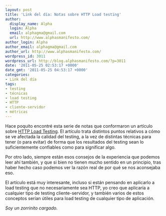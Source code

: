 ```yaml
---
layout: post
title: 'Link del día: Notas sobre HTTP Load testing'
author:
  display_name: Alpha
  login: Alpha
  email: alphagma@gmail.com
  url: http://www.alphasmanifesto.com/
author_login: Alpha
author_email: alphagma@gmail.com
author_url: http://www.alphasmanifesto.com/
wordpress_id: 3011
wordpress_url: http://blog.alphasmanifesto.com/?p=3011
date: '2011-05-25 02:53:17 +0000'
date_gmt: '2011-05-25 04:53:17 +0000'
categories:
- Link del día
tags:
- testing
- técnicas
- load testing
- HTTP
- cliente-servidor
- métricas
---
```


Hace poquito encontré esta serie de notas que conformaron un artículo sobre [HTTP Load Testing](http://www.mnot.net/blog/2011/05/18/http_benchmark_rules). El artículo trata distintos puntos relativos a cómo se ve afectada la calidad del testing, a la vez de distintas técnicas para tener (o para evitar) de forma que los resultados del testing sean lo suficientemente confiables como para significar algo.

Por otro lado, siempre están esos consejos de la experiencia que podemos leer ahí también, y que si bien no tienen mucho sentido en un principio, tras haber hecho caso podemos ver la razón real de por qué se nos aconsejaba eso.

El artículo está muy interesante, incluso si están pensando en aplicarlo a load testing que no necesariamente sea HTTP, yo creo que aplicaría a cualquier tipo de testing cliente-servidor, y también varios de estos conceptos serían útiles para load testing de cualquier tipo de aplicación.

_Soy un zorrinito cargado._
